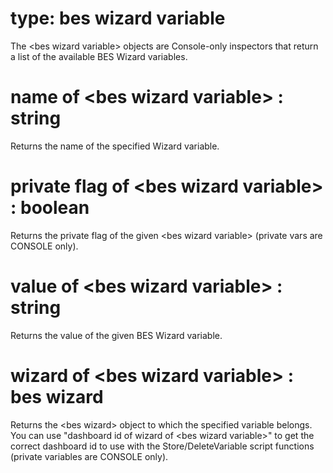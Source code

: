 # type: bes wizard variable

The &lt;bes wizard variable&gt; objects are Console-only inspectors that return a list of the available BES Wizard variables.

# name of &lt;bes wizard variable&gt; : string

Returns the name of the specified Wizard variable.

# private flag of &lt;bes wizard variable&gt; : boolean

Returns the private flag of the given &lt;bes wizard variable&gt; (private vars are CONSOLE only).

# value of &lt;bes wizard variable&gt; : string

Returns the value of the given BES Wizard variable.

# wizard of &lt;bes wizard variable&gt; : bes wizard

Returns the &lt;bes wizard&gt; object to which the specified variable belongs. You can use "dashboard id of wizard of &lt;bes wizard variable&gt;" to get the correct dashboard id to use with the Store/DeleteVariable script functions (private variables are CONSOLE only).
